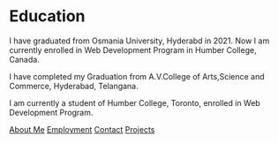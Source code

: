 # Education


I have graduated from Osmania University, Hyderabd in 2021. Now I am currently enrolled in Web Development Program in Humber College, Canada.

I have completed my Graduation from A.V.College of Arts,Science and Commerce, Hyderabad, Telangana.

I am currently a student of Humber College, Toronto, enrolled in Web Development Program.

[About Me](index.markdown)
[Employment](employment.markdown)
[Contact](contact.markdown)
[Projects](projects.markdown)
